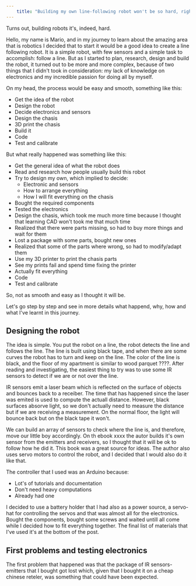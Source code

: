 ```yaml
---
    title: "Building my own line-following robot won't be so hard, right?"
---
```


Turns out, building robots it's, indeed, hard.

Hello, my name is Mario, and in my journey to learn about the amazing area that is robotics I decided that to start it would be a good idea to create a line following robot. It is a simple robot, with few sensors and a simple task to accomplish: follow a line. But as I started to plan, research, design and build the robot, it turned out to be more and more complex, because of two things that I didn't took in consideration: my lack of knowledge on electronics and my incredible passion for doing all by myself.

On my head, the process would be easy and smooth, something like this:

- Get the idea of the robot
- Design the robot
- Decide electronics and sensors
- Design the chasis
- 3D print the chasis
- Build it
- Code
- Test and calibrate

But what really happened was something like this:

- Get the general idea of what the robot does
- Read and research how people usually build this robot
- Try to design my own, which implied to decide:
  - Electronic and sensors
  - How to arrange everything
  - How I will fit everything on the chasis
- Bought the required components
- Tested the electronics
- Design the chasis, which took me much more time because I thought that learning CAD won't took me that much time
- Realized that there were parts missing, so had to buy more things and wait for them
- Lost a package with some parts, bought new ones
- Realized that some of the parts where wrong, so had to modify/adapt them
- Use my 3D printer to print the chasis parts
- See my prints fail and spend time fixing the printer
- Actually fit everything
- Code
- Test and calibrate

So, not as smooth and easy as I thought it will be.

Let's go step by step and see in more details what happend, why, how and what I've learnt in this journey.

## Designing the robot

The idea is simple. You put the robot on a line, the robot detects the line and follows the line. The line is built using black tape, and when there are some curves the robot has to turn and keep on the line. The color of the line is black, and the floor of my apartment is similar to wood parquet ????. After reading and investigating, the easiest thing to try was to use some IR sensors to detect if we are or not over the line.

IR sensors emit a laser beam which is reflected on the surface of objects and bounces back to a receiber. The time that has happened since the laser was emited is used to compute the actuall distance. However, black surfaces absorve light, so we don't actually need to measure the distance but if we are receiving a measurement. On the normal floor, the light will bounce back but on the black tape it won't.

We can build an array of sensors to check where the line is, and therefore, move our little boy accordingly. On th ebook xxxx the autor builds it's own sensor from the emitters and receivers, so I thought that it will be ok to follow how he did it. This book was a great source for ideas. The author also uses servo motors to control the robot, and I decided that I would also do it like that.

The controller that I used was an Arduino because:

- Lot's of tutorials and documentation
- Don't need heavy computations
- Already had one

I decided to use a battery holder that I had also as a power source, a servo-hat for controlling the servos and that was almost all for the electronics. Bought the components, bought some screws and waited untill all come while I decided how to fit everything together. The final list of materials that I've used it's at the bottom of the post.

## First problems and testing electronics

The first problem that happened was that the package of IR sensors-emitters that I bought got lost which, given that I bought it on a cheap chinese reteler, was something that could have been expected. 